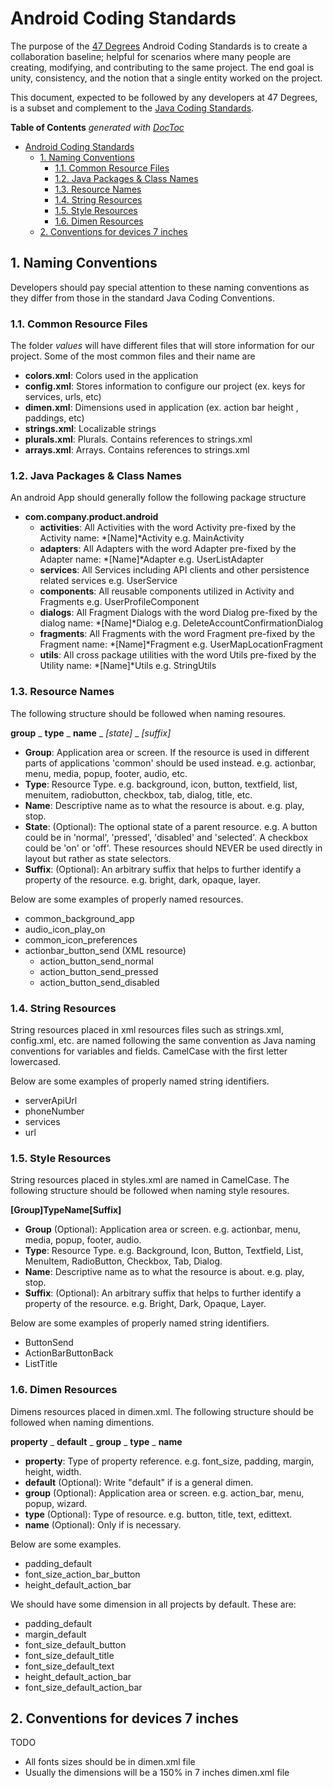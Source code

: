 # Android Coding Standards

The purpose of the [47 Degrees](http://47deg.com) Android Coding Standards is to create a collaboration baseline; helpful for scenarios where many people are creating, modifying, and contributing to the same project. The end goal is unity, consistency, and the notion that a single entity worked on the project.

This document, expected to be followed by any developers at 47 Degrees, is a subset and complement to the [Java Coding Standards](../).

**Table of Contents**  *generated with [DocToc](http://doctoc.herokuapp.com/)*

- [Android Coding Standards](#android-coding-standards)
	- [1. Naming Conventions](#1-naming-conventions)
		- [1.1. Common Resource Files](#11-common-resource-files)
		- [1.2. Java Packages & Class Names](#12-java-packages--class-names)
		- [1.3. Resource Names](#13-resource-names)
		- [1.4. String Resources](#14-string-resources)
		- [1.5. Style Resources](#15-style-resources)
 		- [1.6. Dimen Resources](#16-dimen-resources)
	- [2. Conventions for devices 7 inches](#2-conventions-for-devices-7-inches)

## 1. Naming Conventions

Developers should pay special attention to these naming conventions as they differ from those in the standard Java Coding Conventions.

### 1.1. Common Resource Files

The folder *values* will have different files that will store information for our project. 
Some of the most common files and their name are

* **colors.xml**: Colors used in the application
* **config.xml**: Stores information to configure our project (ex. keys for services, urls, etc)
* **dimen.xml**: Dimensions used in application (ex. action bar height , paddings, etc)
* **strings.xml**: Localizable strings
* **plurals.xml**: Plurals. Contains references to strings.xml
* **arrays.xml**: Arrays. Contains references to strings.xml 

### 1.2. Java Packages & Class Names

An android App should generally follow the following package structure

* **com.company.product.android**
	- **activities**: All Activities with the word Activity pre-fixed by the Activity name: *[Name]*Activity e.g. MainActivity
	- **adapters**: All Adapters with the word Adapter pre-fixed by the Adapter name: *[Name]*Adapter e.g. UserListAdapter
	- **services**: All Services including API clients and other persistence related services e.g. UserService
	- **components**: All reusable components utilized in Activity and Fragments e.g. UserProfileComponent
	- **dialogs**: All Fragment Dialogs with the word Dialog pre-fixed by the dialog name: *[Name]*Dialog e.g. DeleteAccountConfirmationDialog
	- **fragments**: All Fragments with the word Fragment pre-fixed by the Fragment name: *[Name]*Fragment e.g. UserMapLocationFragment
	- **utils**: All cross package utilities with the word Utils pre-fixed by the Utility name: *[Name]*Utils e.g. StringUtils

### 1.3. Resource Names

The following structure should be followed when naming resoures.

**group** _ **type** _ **name** _ *[state]* _ *[suffix]*

* **Group**: Application area or screen. If the resource is used in different parts of applications 'common' should be used instead. e.g. actionbar, menu, media, popup, footer, audio, etc.
* **Type**: Resource Type. e.g. background, icon, button, textfield, list, menuitem, radiobutton, checkbox, tab, dialog, title, etc.
* **Name**: Descriptive name as to what the resource is about. e.g. play, stop.
* **State**: (Optional): The optional state of a parent resource. e.g. A button could be in 'normal', 'pressed', 'disabled' and 'selected'. A checkbox could be 'on' or 'off'. These resources should NEVER be used directly in layout but rather as state selectors.
* **Suffix**: (Optional): An arbitrary suffix that helps to further identify a property of the resource. e.g. bright, dark, opaque, layer.

Below are some examples of properly named resources.

* common_background_app
* audio_icon_play_on
* common_icon_preferences
* actionbar_button_send (XML resource)
	- action_button_send_normal
	- action_button_send_pressed
	- action_button_send_disabled

### 1.4. String Resources

String resources placed in xml resources files such as strings.xml, config.xml, etc. are named following the same convention as Java naming conventions for variables and fields. CamelCase with the first letter lowercased.

Below are some examples of properly named string identifiers.

* serverApiUrl
* phoneNumber
* services
* url

### 1.5. Style Resources

String resources placed in styles.xml are named in CamelCase.
The following structure should be followed when naming style resoures.

**[Group]TypeName[Suffix]**

* **Group** (Optional): Application area or screen. e.g. actionbar, menu, media, popup, footer, audio.
* **Type**: Resource Type. e.g. Background, Icon, Button, Textfield, List, MenuItem, RadioButton, Checkbox, Tab, Dialog.
* **Name**: Descriptive name as to what the resource is about. e.g. play, stop.
* **Suffix**: (Optional): An arbitrary suffix that helps to further identify a property of the resource. e.g. Bright, Dark, Opaque, Layer.

Below are some examples of properly named string identifiers.

* ButtonSend
* ActionBarButtonBack
* ListTitle

### 1.6. Dimen Resources

Dimens resources placed in dimen.xml. The following structure should be followed when naming dimentions.

**property** _ **default** _ **group** _ **type** _ **name**

* **property**: Type of property reference. e.g. font_size, padding, margin, height, width.
* **default** (Optional): Write "default" if is a general dimen.
* **group** (Optional): Application area or screen. e.g. action_bar, menu, popup, wizard.
* **type** (Optional): Type of resource. e.g. button, title, text, edittext.
* **name** (Optional): Only if is necessary.

Below are some examples.

* padding_default
* font_size_action_bar_button
* height_default_action_bar

We should have some dimension in all projects by default. These are:

* padding_default
* margin_default
* font_size_default_button
* font_size_default_title
* font_size_default_text
* height_default_action_bar
* font_size_default_action_bar

## 2. Conventions for devices 7 inches

TODO

* All fonts sizes should be in dimen.xml file
* Usually the dimensions will be a 150% in 7 inches dimen.xml file